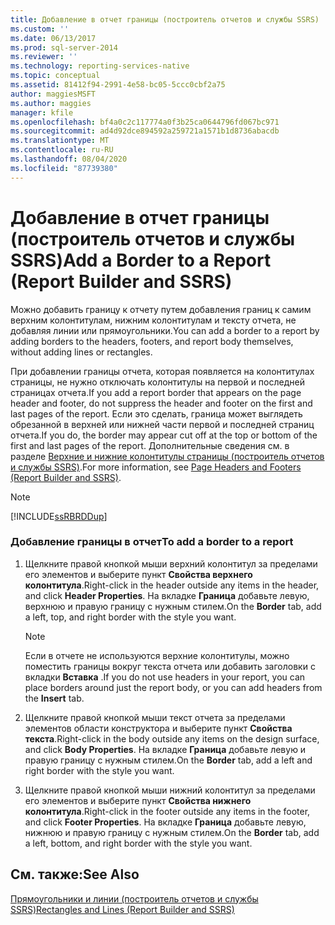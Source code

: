 ```yaml
---
title: Добавление в отчет границы (построитель отчетов и службы SSRS) | Документы Майкрософт
ms.custom: ''
ms.date: 06/13/2017
ms.prod: sql-server-2014
ms.reviewer: ''
ms.technology: reporting-services-native
ms.topic: conceptual
ms.assetid: 81412f94-2991-4e58-bc05-5ccc0cbf2a75
author: maggiesMSFT
ms.author: maggies
manager: kfile
ms.openlocfilehash: bf4a0c2c117774a0f3b25ca0644796fd067bc971
ms.sourcegitcommit: ad4d92dce894592a259721a1571b1d8736abacdb
ms.translationtype: MT
ms.contentlocale: ru-RU
ms.lasthandoff: 08/04/2020
ms.locfileid: "87739380"
---
```

# <a name="add-a-border-to-a-report-report-builder-and-ssrs"></a><span data-ttu-id="579c8-102">Добавление в отчет границы (построитель отчетов и службы SSRS)</span><span class="sxs-lookup"><span data-stu-id="579c8-102">Add a Border to a Report (Report Builder and SSRS)</span></span>
  <span data-ttu-id="579c8-103">Можно добавить границу к отчету путем добавления границ к самим верхним колонтитулам, нижним колонтитулам и тексту отчета, не добавляя линии или прямоугольники.</span><span class="sxs-lookup"><span data-stu-id="579c8-103">You can add a border to a report by adding borders to the headers, footers, and report body themselves, without adding lines or rectangles.</span></span>  
  
 <span data-ttu-id="579c8-104">При добавлении границы отчета, которая появляется на колонтитулах страницы, не нужно отключать колонтитулы на первой и последней страницах отчета.</span><span class="sxs-lookup"><span data-stu-id="579c8-104">If you add a report border that appears on the page header and footer, do not suppress the header and footer on the first and last pages of the report.</span></span> <span data-ttu-id="579c8-105">Если это сделать, граница может выглядеть обрезанной в верхней или нижней части первой и последней страниц отчета.</span><span class="sxs-lookup"><span data-stu-id="579c8-105">If you do, the border may appear cut off at the top or bottom of the first and last pages of the report.</span></span> <span data-ttu-id="579c8-106">Дополнительные сведения см. в разделе [Верхние и нижние колонтитулы страницы (построитель отчетов и службы SSRS)](page-headers-and-footers-report-builder-and-ssrs.md).</span><span class="sxs-lookup"><span data-stu-id="579c8-106">For more information, see [Page Headers and Footers &#40;Report Builder and SSRS&#41;](page-headers-and-footers-report-builder-and-ssrs.md).</span></span>  
  
> [!NOTE]  
>  [!INCLUDE[ssRBRDDup](../../includes/ssrbrddup-md.md)]  
  
### <a name="to-add-a-border-to-a-report"></a><span data-ttu-id="579c8-107">Добавление границы в отчет</span><span class="sxs-lookup"><span data-stu-id="579c8-107">To add a border to a report</span></span>  
  
1.  <span data-ttu-id="579c8-108">Щелкните правой кнопкой мыши верхний колонтитул за пределами его элементов и выберите пункт **Свойства верхнего колонтитула**.</span><span class="sxs-lookup"><span data-stu-id="579c8-108">Right-click in the header outside any items in the header, and click **Header Properties**.</span></span> <span data-ttu-id="579c8-109">На вкладке **Граница** добавьте левую, верхнюю и правую границу с нужным стилем.</span><span class="sxs-lookup"><span data-stu-id="579c8-109">On the **Border** tab, add a left, top, and right border with the style you want.</span></span>  
  
    > [!NOTE]  
    >  <span data-ttu-id="579c8-110">Если в отчете не используются верхние колонтитулы, можно поместить границы вокруг текста отчета или добавить заголовки с вкладки **Вставка** .</span><span class="sxs-lookup"><span data-stu-id="579c8-110">If you do not use headers in your report, you can place borders around just the report body, or you can add headers from the **Insert** tab.</span></span>  
  
2.  <span data-ttu-id="579c8-111">Щелкните правой кнопкой мыши текст отчета за пределами элементов области конструктора и выберите пункт **Свойства текста**.</span><span class="sxs-lookup"><span data-stu-id="579c8-111">Right-click in the body outside any items on the design surface, and click **Body Properties**.</span></span> <span data-ttu-id="579c8-112">На вкладке **Граница** добавьте левую и правую границу с нужным стилем.</span><span class="sxs-lookup"><span data-stu-id="579c8-112">On the **Border** tab, add a left and right border with the style you want.</span></span>  
  
3.  <span data-ttu-id="579c8-113">Щелкните правой кнопкой мыши нижний колонтитул за пределами его элементов и выберите пункт **Свойства нижнего колонтитула**.</span><span class="sxs-lookup"><span data-stu-id="579c8-113">Right-click in the footer outside any items in the footer, and click **Footer Properties**.</span></span> <span data-ttu-id="579c8-114">На вкладке **Граница** добавьте левую, нижнюю и правую границу с нужным стилем.</span><span class="sxs-lookup"><span data-stu-id="579c8-114">On the **Border** tab, add a left, bottom, and right border with the style you want.</span></span>  
  
## <a name="see-also"></a><span data-ttu-id="579c8-115">См. также:</span><span class="sxs-lookup"><span data-stu-id="579c8-115">See Also</span></span>  
 [<span data-ttu-id="579c8-116">Прямоугольники и линии (построитель отчетов и службы SSRS)</span><span class="sxs-lookup"><span data-stu-id="579c8-116">Rectangles and Lines &#40;Report Builder and SSRS&#41;</span></span>](rectangles-and-lines-report-builder-and-ssrs.md)  
  
  
